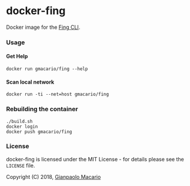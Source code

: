 # docker-fing

Docker image for the [Fing CLI](https://www.fing.io/fingkit-sdk-downloads/).

### Usage

#### Get Help

```shell
docker run gmacario/fing --help
```

#### Scan local network

```shell
docker run -ti --net=host gmacario/fing
```

### Rebuilding the container

```shell
./build.sh
docker login
docker push gmacario/fing
```

### License

docker-fing is licensed under the MIT License - for details please see the `LICENSE` file.

Copyright (C) 2018, [Gianpaolo Macario](http://gmacario.github.io/)

<!-- EOF -->
